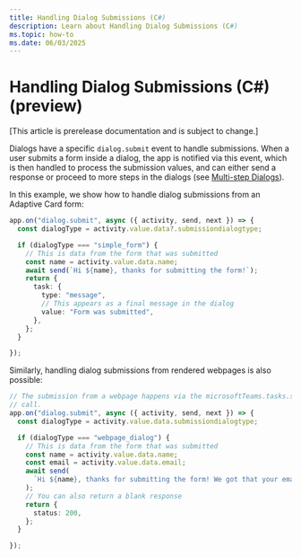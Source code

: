 ```yaml
---
title: Handling Dialog Submissions (C#)
description: Learn about Handling Dialog Submissions (C#)
ms.topic: how-to
ms.date: 06/03/2025
---
```


# Handling Dialog Submissions (C#) (preview)

[This article is prerelease documentation and is subject to change.]

Dialogs have a specific `dialog.submit` event to handle submissions. When a user submits a form inside a dialog, the app is notified via this event, which is then handled to process the submission values, and can either send a response or proceed to more steps in the dialogs (see [Multi-step Dialogs](./handling-multi-step-forms)).

In this example, we show how to handle dialog submissions from an Adaptive Card form:

```ts
app.on("dialog.submit", async ({ activity, send, next }) => {
  const dialogType = activity.value.data?.submissiondialogtype;

  if (dialogType === "simple_form") {
    // This is data from the form that was submitted
    const name = activity.value.data.name;
    await send(`Hi ${name}, thanks for submitting the form!`);
    return {
      task: {
        type: "message",
        // This appears as a final message in the dialog
        value: "Form was submitted",
      },
    };
  }

});
```

Similarly, handling dialog submissions from rendered webpages is also possible:

```ts
// The submission from a webpage happens via the microsoftTeams.tasks.submitTask(formData)
// call.
app.on("dialog.submit", async ({ activity, send, next }) => {
  const dialogType = activity.value.data.submissiondialogtype;

  if (dialogType === "webpage_dialog") {
    // This is data from the form that was submitted
    const name = activity.value.data.name;
    const email = activity.value.data.email;
    await send(
      `Hi ${name}, thanks for submitting the form! We got that your email is ${email}`
    );
    // You can also return a blank response
    return {
      status: 200,
    };
  }

});
```